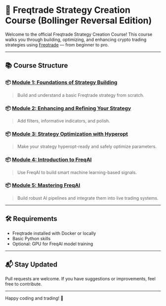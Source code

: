 # 🧠 Freqtrade Strategy Creation Course (Bollinger Reversal Edition)

Welcome to the official Freqtrade Strategy Creation Course! This course walks you through building, optimizing, and enhancing crypto trading strategies using [Freqtrade](https://www.freqtrade.io/) — from beginner to pro.

---

## 📚 Course Structure

### 📦 [Module 1: Foundations of Strategy Building](./module_1_foundations/)
> Build and understand a basic Freqtrade strategy from scratch.

### 📦 [Module 2: Enhancing and Refining Your Strategy](./module_2_refining_strategy/)
> Add filters, informative indicators, and polish.

### 📦 [Module 3: Strategy Optimization with Hyperopt](./module_3_hyperopt_optimization/)
> Make your strategy hyperopt-ready and safely optimize parameters.

### 📦 [Module 4: Introduction to FreqAI](./module_4_intro_to_freqai/)
> Use FreqAI to build smart machine learning-based signals.

### 📦 [Module 5: Mastering FreqAI](./module_5_mastering_freqai/)
> Build robust AI pipelines and integrate them into live trading systems.

---

## 🛠 Requirements

- Freqtrade installed with Docker or locally
- Basic Python skills
- Optional: GPU for FreqAI model training

---

## 📬 Stay Updated

Pull requests are welcome. If you have suggestions or improvements, feel free to contribute.

---

Happy coding and trading! 🚀
